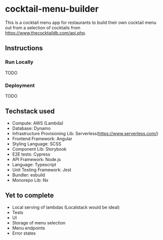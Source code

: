 # cocktail-menu-builder

This is a cocktail menu app for restaurants to build their own cocktail menu out from a selection of cocktails from https://www.thecocktaildb.com/api.php.

## Instructions

### Run Locally
TODO

### Deployment
TODO

## Techstack used

- Compute: AWS (Lambda)
- Database: Dynamo
- Infrastructure Provisioning Lib: Serverless(https://www.serverless.com/)
- Frontend Framework: Angular
- Styling Language: SCSS
- Component Lib: Storybook
- E2E tests: Cypress
- API Framework: Node.js
- Language: Typescript
- Unit Testing Framework: Jest
- Bundler: esbuild
- Monorepo Lib: Nx

## Yet to complete

- Local serving of lambdas (Localstack would be ideal)
- Tests
- UI
- Storage of menu selection
- Menu endpoints
- Error states